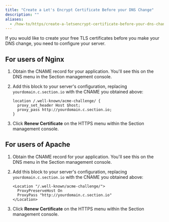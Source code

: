```yaml
---
title: "Create a Let's Encrypt Certificate Before your DNS Change"
description: ""
aliases:
  - /how-to/https/create-a-letsencrypt-certificate-before-your-dns-change/
---
```


If you would like to create your free TLS certificates before you make your DNS change, you need to configure your server.

## For users of Nginx

1. Obtain the CNAME record for your application. You'll see this on the DNS menu in the Section management console.
1. Add this block to your server's configuration, replacing `yourdomain.c.section.io` with the CNAME you obtained above:

	```
	location /.well-known/acme-challenge/ {
	  proxy_set_header Host $host;
	  proxy_pass http://yourdomain.c.section.io;
	}
	```

1. Click **Renew Certificate** on the HTTPS menu within the Section management console.

## For users of Apache

1. Obtain the CNAME record for your application. You'll see this on the DNS menu in the Section management console.
1. Add this block to your server's configuration, replacing `yourdomain.c.section.io` with the CNAME you obtained above:

	```
	<Location "/.well-known/acme-challenge/">
	  ProxyPreserveHost On
	  ProxyPass "http://yourdomain.c.section.io"
	</Location>
	```

1. Click **Renew Certificate** on the HTTPS menu within the Section management console.